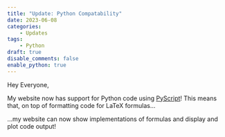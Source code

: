```yaml
---
title: "Update: Python Compatability"
date: 2023-06-08
categories:
    - Updates
tags:
    - Python
draft: true
disable_comments: false
enable_python: true
---
```

<!-- Py-Config header -->
<head>
<py-config hidden src="pyconfig.toml">
[[fetch]]
files = ["./updatecode.py"]
</py-config>
</head>

<!-- Content -->

Hey Everyone,

My website now has support for Python code using [PyScript](https://pyscript.net/)! This means that, on top of formatting code for LaTeX formulas...

<div id="plot"></div>
<py-script src="updatecode.py"></py-script>

...my website can now show implementations of formulas and display and plot code output!




